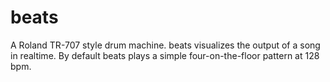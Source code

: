# beats

A Roland TR-707 style drum machine. beats visualizes the output of a song in realtime. By default beats plays a simple four-on-the-floor pattern at 128 bpm.